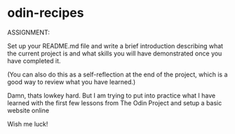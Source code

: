 # odin-recipes

ASSIGNMENT:

Set up your README.md file and write a brief introduction describing what the current project is and what skills you will have demonstrated once you have completed it.

(You can also do this as a self-reflection at the end of the project, which is a good way to review what you have learned.)  


Damn, thats lowkey hard. But I am trying to put into practice what I have learned with the first few lessons from The Odin Project and setup a basic website online

Wish me luck!

